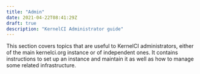 ```yaml
---
title: "Admin"
date: 2021-04-22T08:41:29Z
draft: true
description: "KernelCI Administrator guide"
---
```


This section covers topics that are useful to KernelCI administrators, either
of the main kernelci.org instance or of independent ones.  It contains
instructions to set up an instance and maintain it as well as how to manage
some related infrastructure.
